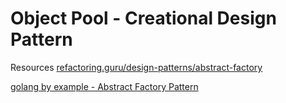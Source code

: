 # Object Pool - Creational Design Pattern


Resources
[refactoring.guru/design-patterns/abstract-factory](https://refactoring.guru/design-patterns/abstract-factory)

[golang by example - Abstract Factory Pattern](https://golangbyexample.com/abstract-factory-design-pattern-go/)
